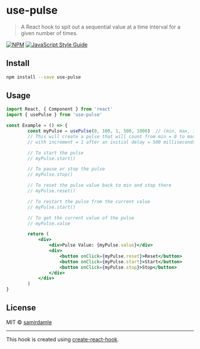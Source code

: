 # use-pulse

> A React hook to spit out a sequential value at a time interval for a given number of times.

[![NPM](https://img.shields.io/npm/v/use-pulse.svg)](https://www.npmjs.com/package/use-pulse) [![JavaScript Style Guide](https://img.shields.io/badge/code_style-standard-brightgreen.svg)](https://standardjs.com)

## Install

```bash
npm install --save use-pulse
```

## Usage

```jsx
import React, { Component } from 'react'
import { usePulse } from 'use-pulse'

const Example = () => {
        const myPulse = usePulse(0, 100, 1, 500, 1000)  // (min, max, increment, delay, interval)
        // This will create a pulse that will count from min = 0 to max = 100 (inclusive of both ends)
        // with increment = 1 after an initial delay = 500 milliseconds and at an interval = 1000 miliseconds.

        // To start the pulse
        // myPulse.start()

        // To pause or stop the pulse
        // myPulse.stop()

        // To reset the pulse value back to min and stop there
        // myPulse.reset()

        // To restart the pulse from the current value
        // myPulse.start()

        // To get the current value of the pulse
        // myPulse.value

        return (
            <div>
                <div>Pulse Value: {myPulse.value}</div>
                <div>
                    <button onClick={myPulse.reset}>Reset</button>
                    <button onClick={myPulse.start}>Start</button>
                    <button onClick={myPulse.stop}>Stop</button>
                </div>
            </div>
        )
}
```

## License

MIT © [samirdamle](https://github.com/samirdamle)

---

This hook is created using [create-react-hook](https://github.com/hermanya/create-react-hook).
